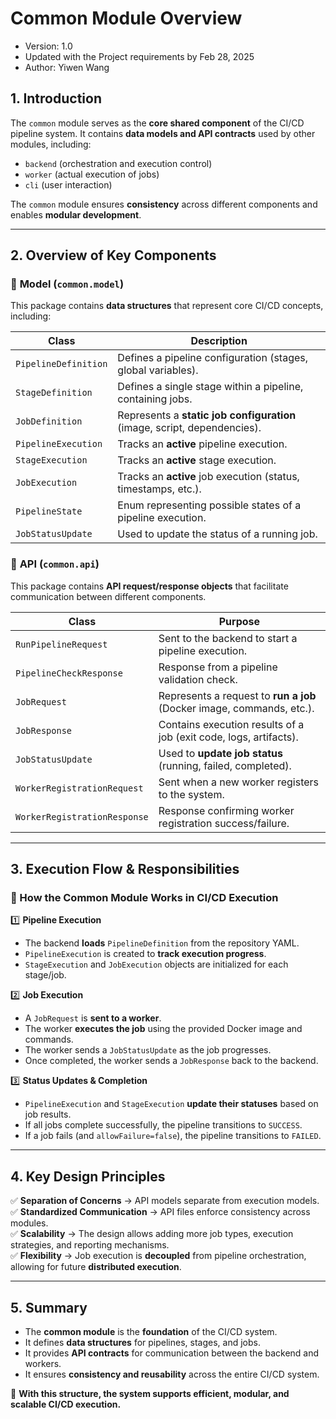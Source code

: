 # **Common Module Overview**

- Version: 1.0
- Updated with the Project requirements by Feb 28, 2025
- Author: Yiwen Wang

## **1. Introduction**
The `common` module serves as the **core shared component** of the CI/CD pipeline system. It contains **data models and API contracts** used by other modules, including:
- `backend` (orchestration and execution control)
- `worker` (actual execution of jobs)
- `cli` (user interaction)

The `common` module ensures **consistency** across different components and enables **modular development**.

---

## **2. Overview of Key Components**
### 🔹 **Model (`common.model`)**
This package contains **data structures** that represent core CI/CD concepts, including:

| **Class** | **Description** |
|-----------|---------------|
| `PipelineDefinition` | Defines a pipeline configuration (stages, global variables). |
| `StageDefinition` | Defines a single stage within a pipeline, containing jobs. |
| `JobDefinition` | Represents a **static job configuration** (image, script, dependencies). |
| `PipelineExecution` | Tracks an **active** pipeline execution. |
| `StageExecution` | Tracks an **active** stage execution. |
| `JobExecution` | Tracks an **active** job execution (status, timestamps, etc.). |
| `PipelineState` | Enum representing possible states of a pipeline execution. |
| `JobStatusUpdate` | Used to update the status of a running job. |

### 🔹 **API (`common.api`)**
This package contains **API request/response objects** that facilitate communication between different components.

| **Class** | **Purpose** |
|-----------|------------|
| `RunPipelineRequest` | Sent to the backend to start a pipeline execution. |
| `PipelineCheckResponse` | Response from a pipeline validation check. |
| `JobRequest` | Represents a request to **run a job** (Docker image, commands, etc.). |
| `JobResponse` | Contains execution results of a job (exit code, logs, artifacts). |
| `JobStatusUpdate` | Used to **update job status** (running, failed, completed). |
| `WorkerRegistrationRequest` | Sent when a new worker registers to the system. |
| `WorkerRegistrationResponse` | Response confirming worker registration success/failure. |

---

## **3. Execution Flow & Responsibilities**
### **🔹 How the Common Module Works in CI/CD Execution**

1️⃣ **Pipeline Execution**
- The backend **loads** `PipelineDefinition` from the repository YAML.
- `PipelineExecution` is created to **track execution progress**.
- `StageExecution` and `JobExecution` objects are initialized for each stage/job.

2️⃣ **Job Execution**
- A `JobRequest` is **sent to a worker**.
- The worker **executes the job** using the provided Docker image and commands.
- The worker sends a `JobStatusUpdate` as the job progresses.
- Once completed, the worker sends a `JobResponse` back to the backend.

3️⃣ **Status Updates & Completion**
- `PipelineExecution` and `StageExecution` **update their statuses** based on job results.
- If all jobs complete successfully, the pipeline transitions to `SUCCESS`.
- If a job fails (and `allowFailure=false`), the pipeline transitions to `FAILED`.

---

## **4. Key Design Principles**
✅ **Separation of Concerns** → API models separate from execution models.  
✅ **Standardized Communication** → API files enforce consistency across modules.  
✅ **Scalability** → The design allows adding more job types, execution strategies, and reporting mechanisms.  
✅ **Flexibility** → Job execution is **decoupled** from pipeline orchestration, allowing for future **distributed execution**.

---

## **5. Summary**
- The **common module** is the **foundation** of the CI/CD system.
- It defines **data structures** for pipelines, stages, and jobs.
- It provides **API contracts** for communication between the backend and workers.
- It ensures **consistency and reusability** across the entire CI/CD system.

🚀 **With this structure, the system supports efficient, modular, and scalable CI/CD execution.**

